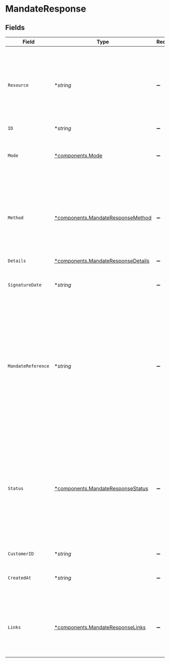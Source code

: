# MandateResponse


## Fields

| Field                                                                                                                                                                               | Type                                                                                                                                                                                | Required                                                                                                                                                                            | Description                                                                                                                                                                         | Example                                                                                                                                                                             |
| ----------------------------------------------------------------------------------------------------------------------------------------------------------------------------------- | ----------------------------------------------------------------------------------------------------------------------------------------------------------------------------------- | ----------------------------------------------------------------------------------------------------------------------------------------------------------------------------------- | ----------------------------------------------------------------------------------------------------------------------------------------------------------------------------------- | ----------------------------------------------------------------------------------------------------------------------------------------------------------------------------------- |
| `Resource`                                                                                                                                                                          | **string*                                                                                                                                                                           | :heavy_minus_sign:                                                                                                                                                                  | Indicates the response contains a mandate object. Will always contain the string `mandate` for this endpoint.                                                                       | mandate                                                                                                                                                                             |
| `ID`                                                                                                                                                                                | **string*                                                                                                                                                                           | :heavy_minus_sign:                                                                                                                                                                  | N/A                                                                                                                                                                                 | mdt_5B8cwPMGnU                                                                                                                                                                      |
| `Mode`                                                                                                                                                                              | [*components.Mode](../../models/components/mode.md)                                                                                                                                 | :heavy_minus_sign:                                                                                                                                                                  | Whether this entity was created in live mode or in test mode.                                                                                                                       | live                                                                                                                                                                                |
| `Method`                                                                                                                                                                            | [*components.MandateResponseMethod](../../models/components/mandateresponsemethod.md)                                                                                               | :heavy_minus_sign:                                                                                                                                                                  | Payment method of the mandate.<br/><br/>SEPA Direct Debit and PayPal mandates can be created directly.                                                                              | directdebit                                                                                                                                                                         |
| `Details`                                                                                                                                                                           | [*components.MandateResponseDetails](../../models/components/mandateresponsedetails.md)                                                                                             | :heavy_minus_sign:                                                                                                                                                                  | N/A                                                                                                                                                                                 |                                                                                                                                                                                     |
| `SignatureDate`                                                                                                                                                                     | **string*                                                                                                                                                                           | :heavy_minus_sign:                                                                                                                                                                  | The date when the mandate was signed in `YYYY-MM-DD` format.                                                                                                                        | 2025-01-01                                                                                                                                                                          |
| `MandateReference`                                                                                                                                                                  | **string*                                                                                                                                                                           | :heavy_minus_sign:                                                                                                                                                                  | A custom mandate reference. For SEPA Direct Debit, it is vital to provide a unique reference. Some banks will<br/>decline Direct Debit payments if the mandate reference is not unique. | ID-1023892                                                                                                                                                                          |
| `Status`                                                                                                                                                                            | [*components.MandateResponseStatus](../../models/components/mandateresponsestatus.md)                                                                                               | :heavy_minus_sign:                                                                                                                                                                  | The status of the mandate. A status can be `pending` for mandates when the first payment is not yet finalized, or<br/>when we did not received the IBAN yet from the first payment. | valid                                                                                                                                                                               |
| `CustomerID`                                                                                                                                                                        | **string*                                                                                                                                                                           | :heavy_minus_sign:                                                                                                                                                                  | N/A                                                                                                                                                                                 | cst_5B8cwPMGnU                                                                                                                                                                      |
| `CreatedAt`                                                                                                                                                                         | **string*                                                                                                                                                                           | :heavy_minus_sign:                                                                                                                                                                  | The entity's date and time of creation, in [ISO 8601](https://en.wikipedia.org/wiki/ISO_8601) format.                                                                               | 2024-03-20T09:13:37.0Z                                                                                                                                                              |
| `Links`                                                                                                                                                                             | [*components.MandateResponseLinks](../../models/components/mandateresponselinks.md)                                                                                                 | :heavy_minus_sign:                                                                                                                                                                  | An object with several relevant URLs. Every URL object will contain an `href` and a `type` field.                                                                                   |                                                                                                                                                                                     |